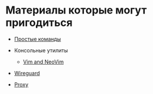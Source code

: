 # Материалы которые могут пригодиться

-   [Простые команды](./simple_commands)
-   Консольные утилиты
    -   [Vim and NeoVim](<vim and nvim>)

-   [Wireguard](./wireguard)
-   [Proxy](./proxy)
